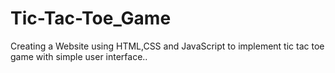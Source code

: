# Tic-Tac-Toe_Game

Creating a Website using HTML,CSS and JavaScript to implement tic tac toe game with simple user interface..
